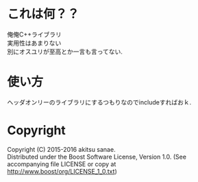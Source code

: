 # これは何？？
俺俺C++ライブラリ  
実用性はあまりない  
別にオスユリが至高とか一言も言ってない.  

# 使い方
ヘッダオンリーのライブラリにするつもりなのでincludeすればおｋ.  

# Copyright
Copyright (C) 2015-2016 akitsu sanae.  
Distributed under the Boost Software License, Version 1.0. 
(See accompanying file LICENSE or copy at http://www.boost/org/LICENSE_1_0.txt)  


